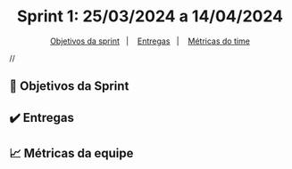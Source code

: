 <span id="topo">

<h1 align="center">Sprint 1: 25/03/2024 a 14/04/2024</h1>

<p align="center">
    <a href="#objetivos">Objetivos da sprint</a> &nbsp |&nbsp &nbsp
    <a href="#entregas">Entregas</a> &nbsp |&nbsp &nbsp
    <a href="#metricas">Métricas do time</a>
</p>

//

<span id="objetivos">

## 🎯 Objetivos da Sprint

<span id="entregas">

## ✔️ Entregas

<span id="metricas">

## 📈 Métricas da equipe
